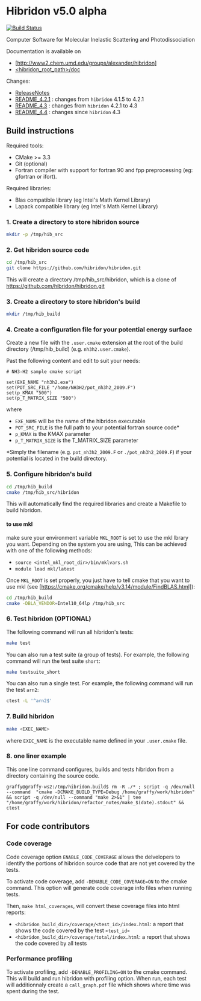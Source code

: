# Hibridon v5.0 alpha

[![Build Status](https://jenkins.ipr.univ-rennes1.fr/buildStatus/icon?job=hibridon-build)](https://jenkins.ipr.univ-rennes1.fr/job/hibridon-build/)

Computer Software for
Molecular Inelastic Scattering and Photodissociation

Documentation is available on
- [http://www2.chem.umd.edu/groups/alexander/hibridon]
- [<hibridon_root_path>/doc](doc)

Changes:
- [ReleaseNotes](ReleaseNotes)
- [README_4.2.1](README_4.2.1) : changes from `hibridon` 4.1.5 to 4.2.1
- [README_4.3](README_4.3) : changes from `hibridon` 4.2.1 to 4.3 
- [README_4.4](README_4.4) : changes since `hibridon` 4.3

## Build instructions

Required tools:
* CMake >= 3.3
* Git (optional)
* Fortran compiler with support for fortran 90 and fpp preprocessing (eg: gfortran or ifort).

Required libraries:

* Blas compatible library (eg Intel's Math Kernel Library)
* Lapack compatible library (eg Intel's Math Kernel Library)

### 1. Create a directory to store hibridon source

```bash
mkdir -p /tmp/hib_src
```
### 2. Get hibridon source code

```bash
cd /tmp/hib_src
git clone https://github.com/hibridon/hibridon.git
```
This will create a directory /tmp/hib_src/hibridon, which is a clone of https://github.com/hibridon/hibridon.git 
### 3. Create a directory to store hibridon's build

```bash
mkdir /tmp/hib_build
```

### 4. Create a configuration file for your potential energy surface

Create a new file with the `.user.cmake` extension at the root of the build directory (/tmp/hib_build) (e.g. `nh3h2.user.cmake`).

Past the following content and edit to suit your needs:
```
# NH3-H2 sample cmake script

set(EXE_NAME "nh3h2.exe")
set(POT_SRC_FILE "/home/NH3H2/pot_nh3h2_2009.F")
set(p_KMAX "500")
set(p_T_MATRIX_SIZE "500")
```
where 
* `EXE_NAME` will be the name of the hibridon executable
* `POT_SRC_FILE` is the full path to your potential fortran source code*
* `p_KMAX` is the KMAX parameter
* `p_T_MATRIX_SIZE` is the T_MATRIX_SIZE parameter

\*Simply the filename (e.g. `pot_nh3h2_2009.F` or `./pot_nh3h2_2009.F`) if your potential is located in the build directory.


### 5. Configure hibridon's build

```bash
cd /tmp/hib_build
cmake /tmp/hib_src/hibridon
```
This will automatically find the required libraries and create a Makefile to build hibridon. 

#### to use mkl

make sure your environment variable `MKL_ROOT` is set to use the mkl lbrary you want. Depending on the system you are using, This can be achieved with one of the following methods:
- `source <intel_mkl_root_dir>/bin/mklvars.sh`
- `module load mkl/latest`

Once `MKL_ROOT` is set properly, you just have to tell cmake that you want to use mkl (see [https://cmake.org/cmake/help/v3.14/module/FindBLAS.html]):

```bash
cd /tmp/hib_build
cmake -DBLA_VENDOR=Intel10_64lp /tmp/hib_src
```

### 6. Test hibridon (OPTIONAL)

The following command will run all hibridon's tests:

```bash
make test
```

You can also run a test suite (a group of tests). For example, the following command will run the test suite `short`:

```bash
make testsuite_short
```

You can also run a single test. For example, the following command will run the test `arn2`:

```bash
ctest -L '^arn2$'
```

### 7. Build hibridon

```bash
make <EXEC_NAME>
```
where `EXEC_NAME` is the executable name defined in your `.user.cmake` file.

### 8. one liner example

This one line command configures, builds and tests hibridon from a directory containing the source code.

```
graffy@graffy-ws2:/tmp/hibridon.build$ rm -R ./* ; script -q /dev/null --command  "cmake -DCMAKE_BUILD_TYPE=Debug /home/graffy/work/hibridon" && script -q /dev/null --command "make 2>&1" | tee "/home/graffy/work/hibridon/refactor_notes/make_$(date).stdout" && ctest
```

## For code contributors

### Code coverage

Code coverage option `ENABLE_CODE_COVERAGE` allows the delvelopers to identify the portions of hibridon source code that are not yet covered by the tests.

To activate code coverage, add `-DENABLE_CODE_COVERAGE=ON` to the cmake command. This option will generate code coverage info files when running tests.

Then, `make html_coverages`, will convert these coverage files into html reports:
- `<hibridon_build_dir>/coverage/<test_id>/index.html`: a report that shows the code covered by the test `<test_id>`
- `<hibridon_build_dir>/coverage/total/index.html`: a report that shows the code covered by all tests

### Performance profiling

To activate profiling, add `-DENABLE_PROFILING=ON` to the cmake command. This will build and run hibridon with profiling option. When run, each test will additionnaly create a `call_graph.pdf` file which shows where time was spent during the test.
